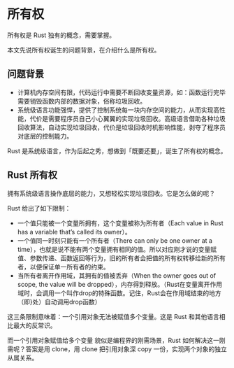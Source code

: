 # 所有权

所有权是 Rust 独有的概念，需要掌握。

本文先说所有权诞生的问题背景，在介绍什么是所有权。

## 问题背景
- 计算机内存空间有限，代码运行中需要不断回收变量资源，如：函数运行完毕需要销毁函数内部的数据对象，俗称垃圾回收。
- 系统级语言功能强悍，提供了控制系统每一块内存空间的能力，从而实现高性能，代价是需要程序员自己小心翼翼的实现垃圾回收。高级语言借助各种垃圾回收算法，自动实现垃圾回收，代价是垃圾回收时机影响性能，剥夺了程序员对底层的控制能力。

Rust 是系统级语言，作为后起之秀，想做到「既要还要」，诞生了所有权的概念。

## Rust 所有权

拥有系统级语言操作底层的能力，又想轻松实现垃圾回收。它是怎么做的呢？

Rust 给出了如下限制：
- 一个值只能被一个变量所拥有，这个变量被称为所有者（Each value in Rust has a variable that’s called its owner）。
- 一个值同一时刻只能有一个所有者（There can only be one owner at a time），也就是说不能有两个变量拥有相同的值。所以对应刚才说的变量赋值、参数传递、函数返回等行为，旧的所有者会把值的所有权转移给新的所有者，以便保证单一所有者的约束。
- 当所有者离开作用域，其拥有的值被丢弃（When the owner goes out of scope, the value will be dropped），内存得到释放。（Rust在变量离开作用域时，会调用一个叫作drop的特殊函数。记住，Rust会在作用域结束的地方（即}处）自动调用drop函数）

这三条限制意味着：一个引用对象无法被赋值多个变量。这是 Rust 和其他语言相比最大的反常识。

而一个引用对象赋值给多个变量 貌似是编程界的刚需场景，Rust 如何解决这一刚需呢？答案是用 clone，用 clone 把引用对象深 copy 一份，实现两个对象的独立从属关系。

